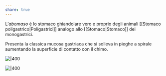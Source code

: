 ```yaml
---
share: true
---
```

L’*abomaso* è lo stomaco ghiandolare vero e proprio degli animali [[Stomaco poligastrico|Poligastrici]] analogo allo [[Stomaco|Stomaco]] dei monogastrici.

Presenta la classica mucosa gastriaca che si solleva in pieghe a spirale aumentando la superficie di contatto con il chimo.


![|400](294568e41bab883949a7f670a3feafe2_MD5%201.png)

![|400](86369328e2bafb05ea7d68862202c383_MD5%201.png)